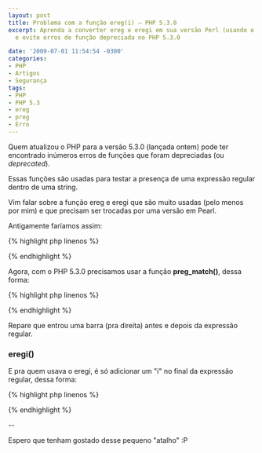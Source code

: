 ```yaml
---
layout: post
title: Problema com a função ereg(i) – PHP 5.3.0
excerpt: Aprenda a converter ereg e eregi em sua versão Perl (usando o preg_match)
  e evite erros de função depreciada no PHP 5.3.0

date: '2009-07-01 11:54:54 -0300'
categories:
- PHP
- Artigos
- Segurança
tags:
- PHP
- PHP 5.3
- ereg
- preg
- Erro
---
```

Quem atualizou o PHP para a versão 5.3.0 (<span class="removed_link" title="http://blog.thiagobelem.net/noticias/php-5-3-0-lancado/">lançada ontem</span>) pode ter encontrado inúmeros erros de funções que foram depreciadas (ou <em>deprecated</em>).

Essas funções são usadas para testar a presença de uma expressão regular dentro de uma string.

Vim falar sobre a função ereg e eregi que são muito usadas (pelo menos por mim) e que precisam ser trocadas por uma versão em Pearl.

Antigamente faríamos assim:


{% highlight php linenos %}
<?php

$palavra = '(casa|carro)';
$frase = 'Eu fui pra casa ontem!';

if (ereg($palavra, $frase)) {
	echo "A palavra 'casa' ou 'carro' foi encontrada na frase";
} else {
	echo "A palavra 'casa' ou 'carro' não foi encontrada na frase";
}

?>
{% endhighlight %}

Agora, com o PHP 5.3.0 precisamos usar a função <strong>preg_match()</strong>, dessa forma:


{% highlight php linenos %}
<?php

$palavra = '/(casa|carro)/';
$frase = 'Eu fui pra casa ontem!';

if (preg_match($palavra, $frase)) {
	echo "A palavra 'casa' ou 'carro' foi encontrada na frase";
} else {
	echo "A palavra 'casa' ou 'carro' não foi encontrada na frase";
}

?>
{% endhighlight %}

Repare que entrou uma barra (pra direita) antes e depois da expressão regular.

<h3>eregi()</h3>
E pra quem usava o eregi, é só adicionar um "i" no final da expressão regular, dessa forma:


{% highlight php linenos %}
<?php

$palavra = '/(casa|carro)/i';
$frase = 'Eu fui pra CasA ontem!';

if (preg_match($palavra, $frase)) {
	echo "A palavra 'casa' ou 'carro' foi encontrada na frase";
} else {
	echo "A palavra 'casa' ou 'carro' não foi encontrada na frase";
}

?>
{% endhighlight %}

--

Espero que tenham gostado desse pequeno "atalho" :P

